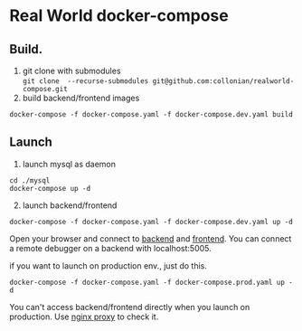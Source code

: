 # Real World docker-compose

## Build.

1. git clone with submodules   
`git clone  --recurse-submodules git@github.com:collonian/realworld-compose.git `
2. build backend/frontend images
```shell
docker-compose -f docker-compose.yaml -f docker-compose.dev.yaml build
```

## Launch
1. launch mysql as daemon
```shell
cd ./mysql
docker-compose up -d
```
2. launch backend/frontend
```shell
docker-compose -f docker-compose.yaml -f docker-compose.dev.yaml up -d
```
Open your browser and connect to [backend](http://localhost:8080/tags) and [frontend](http://localhost:3000).
You can connect a remote debugger on a backend with localhost:5005.

if you want to launch on production env., just do this.
```shell
docker-compose -f docker-compose.yaml -f docker-compose.prod.yaml up -d
```
You can't access backend/frontend directly when you launch on production.
Use [nginx proxy](http://localhost) to check it.